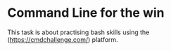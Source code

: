 # Command Line for the win
This task is about practising bash skills using the (https://cmdchallenge.com/) platform.
